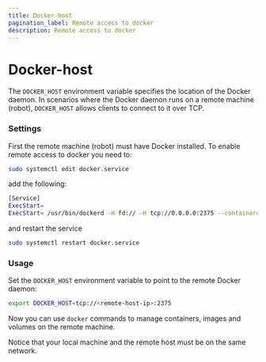 ```yaml
---
title: Docker-host 
pagination_label: Remote access to docker 
description: Remote access to docker
---
```


# Docker-host # 
  The `DOCKER_HOST` environment variable  specifies the location of the Docker
  daemon. In scenarios where the Docker daemon runs on a remote machine
  (robot), `DOCKER_HOST` allows clients to connect to it over TCP.
  
### Settings 
 First the remote machine (robot) must have Docker installed.
 To enable remote access to docker you need to:
 
```bash 
sudo systemctl edit docker.service
```
add the following:
 ```bash 
[Service]
ExecStart=
ExecStart= /usr/bin/dockerd -H fd:// -H tcp://0.0.0.0:2375 --containerd=/run/containerd/containerd.sock
```
and restart the service
```bash
sudo systemctl restart docker.service
```
### Usage 
  Set the `DOCKER_HOST` environment variable to point to the remote Docker
  daemon:

```bash 
export DOCKER_HOST=tcp://<remote-host-ip>:2375
```

Now you can use `docker` commands to manage containers, images and volumes on
the remote machine.

Notice that your local machine and the remote host must be on the same network.
